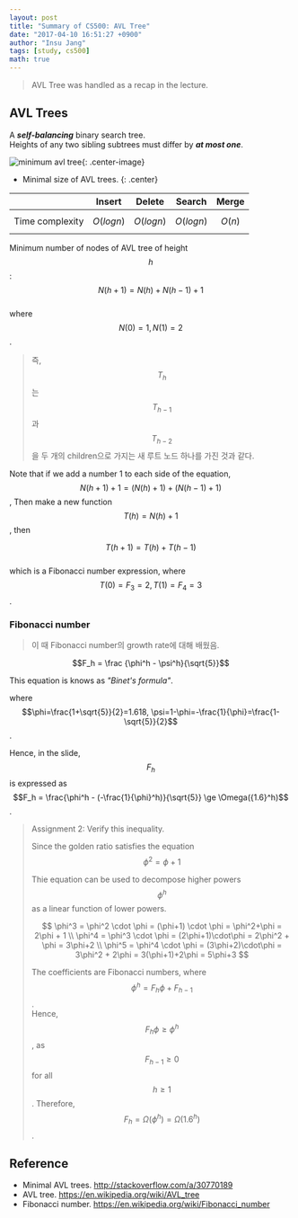 ```yaml
---
layout: post
title: "Summary of CS500: AVL Tree"
date: "2017-04-10 16:51:27 +0900"
author: "Insu Jang"
tags: [study, cs500]
math: true
---
```

> AVL Tree was handled as a recap in the lecture.

## AVL Trees
A ***self-balancing*** binary search tree.  
Heights of any two sibling subtrees must differ by ***at most one***.

![minimum avl tree](https://i.stack.imgur.com/uXBst.png){: .center-image}
* Minimal size of AVL trees.
{: .center}

|                 | Insert         | Delete         | Search         | Merge    |
|-----------------|----------------|----------------|----------------|----------|
| Time complexity | $$O(log_{}n)$$ | $$O(log_{}n)$$ | $$O(log_{}n)$$ | $$O(n)$$ |

Minimum number of nodes of AVL tree of height $$h$$:
$$N(h+1) = N(h) + N(h-1) + 1$$  
where $$N(0) = 1, N(1) = 2$$.

> 즉, $$T_h$$는 $$T_{h-1}$$과 $$T_{h-2}$$을 두 개의 children으로 가지는 새 루트 노드 하나를 가진 것과 같다.

Note that if we add a number 1 to each side of the equation,  
$$N(h+1)+1 = (N(h) + 1) + (N(h-1) + 1)$$,
Then make a new function $$T(h)=N(h)+1$$, then

$$T(h+1) = T(h) + T(h-1)$$  
which is a Fibonacci number expression, where $$T(0) = F_3 = 2, T(1) = F_4 = 3$$.

### Fibonacci number
> 이 때 Fibonacci number의 growth rate에 대해 배웠음.

$$F_h = \frac {\phi^h - \psi^h}{\sqrt{5}}$$

This equation is knows as *"Binet's formula"*.

where $$\phi=\frac{1+\sqrt{5}}{2}=1.618, \psi=1-\phi=-\frac{1}{\phi}=\frac{1-\sqrt{5}}{2}$$.

Hence, in the slide, $$F_h$$ is expressed as  
$$F_h = \frac{\phi^h - (-\frac{1}{\phi}^h)}{\sqrt{5}} \ge \Omega({1.6}^h)$$.

> Assignment 2: Verify this inequality.
>
> Since the golden ratio satisfies the equation  
$$\phi^2 = \phi+1$$
>
> Thie equation can be used to decompose higher powers $$\phi^h$$ as a linear function of lower powers.
>
> $$
\phi^3 = \phi^2 \cdot \phi = (\phi+1) \cdot \phi = \phi^2+\phi = 2\phi + 1 \\
\phi^4 = \phi^3 \cdot \phi = (2\phi+1)\cdot\phi = 2\phi^2 + \phi = 3\phi+2 \\
\phi^5 = \phi^4 \cdot \phi = (3\phi+2)\cdot\phi = 3\phi^2 + 2\phi = 3(\phi+1)+2\phi = 5\phi+3
$$
>
> The coefficients are Fibonacci numbers, where
$$\phi^h = F_h\phi + F_{h-1}$$.  
> Hence, $$F_h\phi \ge \phi^h$$, as $$F_{h-1} \ge 0 $$ for all $$h \ge 1$$. Therefore, $$F_h = \Omega(\phi^h)=\Omega(1.6^h)$$.


<!--
Minimum number of nodes of AVL tree of height $$h$$:  
$$\#T(0)+1=F_3, \#T(h+1)+1=\#T(h)+1+\#T(h-1)+1=F_{h+4}$$  
with Fibonacci number $$F_h$$.
-->

## Reference
- Minimal AVL trees. http://stackoverflow.com/a/30770189
- AVL tree. https://en.wikipedia.org/wiki/AVL_tree
- Fibonacci number. https://en.wikipedia.org/wiki/Fibonacci_number
